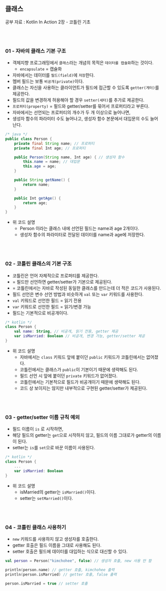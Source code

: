 ## 클래스

공부 자료 : Kotlin In Action 2장 - 코틀린 기초

<br></br>

### 01 - 자바의 클래스 기본 구조

- 객체지향 프로그래밍에서 `클래스`라는 개념의 목적은 `데이터를 캡슐화`하는 것이다.
  - `encapsulate` = 캡슐화
- 자바에서는 데이터를 `필드(field)`에 `저장`한다.
- 멤버 필드는 보통 `비공개(private)`이다.
- 클래스는 자신을 사용하는 클라이언트가 필드에 접근할 수 있도록 `getter(게터)`를 제공한다.
- 필드의 값을 변경하게 허용해야 할 경우 `setter(세터)`를 추가로 제공한다.
- `프로퍼티(property)` = 필드와 getter/setter를 묶어서 프로퍼티라고 부른다.
- 자바에서는 선언되는 프로퍼티의 개수가 두 개 이상으로 늘어나면,
- 생성자 함수의 파라미터 수도 늘어나고, 생성자 함수 본문에서 대입문의 수도 늘어난다.
~~~java
/* java */
public class Person {
    private final String name; // 프로퍼티
    private final Int age; // 프로퍼티

    public Person(String name, Int age) { // 생성자 함수
        this.name = name; // 대입문
        this.age = age;
    }

    public String getName() {
        return name;
    }

    public Int getAge() {
        return age;
    }
}
~~~
- 위 코드 설명
  - Person 이라는 클래스 내에 선언된 필드는 name과 age 2개이다.
  - 생성자 함수의 파라미터로 전달된 데이터를 name과 age에 저장한다.

<br></br>

### 02 - 코틀린 클래스의 기본 구조

- 코틀린은 언어 자체적으로 프로퍼티를 제공한다.
- = 필드만 선언하면 getter/setter가 기본으로 제공된다.
- = 코틀린에서는 자바로 작성된 동일한 클래스를 만드는데 더 적은 코드가 사용된다.
- 필드 선언은 변수 선언 방법과 비슷하게 `val` 또는 `var` 키워드를 사용한다.
- `val` 키워드로 선언한 필드 = 읽기 전용
- `var` 키워드로 선언한 필드 = 읽기/변경 가능
- 필드는 기본적으로 비공개이다.
~~~kotlin
/* kotlin */
class Person {
    val name: String, // 비공개, 읽기 전용, getter 제공
    var isMarried: Boolean // 비공개, 변경 가능, getter/setter 제공
}
~~~
- 위 코드 설명
  - 자바에서는 `class` 키워드 앞에 붙이던 `public` 키워드가 코틀린에서는 없어졌다.
  - 코틀린에서는 클래스가 `public`이 기본이기 때문에 생략해도 된다.
  - 필드 선언 시 앞에 붙이던 `private` 키워드가 없어졌다.
  - 코틀린에서는 기본적으로 필드가 비공개이기 때문에 생략해도 된다.
  - 코드 상 보이지는 않지만 내부적으로 구현된 getter/setter가 제공된다.

<br></br>

### 03 - getter/setter 이름 규칙 예외

- 필드 이름이 `is` 로 시작하면,
- 해당 필드의 getter는 `get`으로 시작하지 않고, 필드의 이름 그대로가 getter의 이름이 된다.
- setter는 `is`를 `set`으로 바꾼 이름이 사용된다.
~~~kotlin
/* kotlin */
class Person {
    ...
    var isMarried: Boolean 
}
~~~
- 위 코드 설명
  - isMarried의 getter는 `isMarried()`이다.
  - setter는 `setMarried()`이다.

<br></br>

### 04 - 코틀린 클래스 사용하기

- `new` 키워드를 사용하지 않고 생성자를 호출한다.
- getter 호출은 필드 이름을 그대로 사용해도 된다.
- setter 호출은 필드에 데이터를 대입하는 식으로 대신할 수 있다.
~~~kotlin
val person = Person("kimchohee", false) // 생성자 호출, new 사용 안 함

println(person.name) // getter 호출, kimchohee 출력
println(person.isMarried) // getter 호출, false 출력

person.isMarried = true // setter 호출
~~~

<br></br>